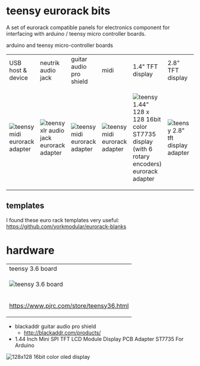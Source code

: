 # teensy eurorack bits
A set of eurorack compatible panels for electronics component for interfacing with arduino / teensy micro controller boards.

arduino and teensy micro-controller boards

<table>
<tr>
<td>
USB host & device 
</td>
      
<td>
neutrik audio jack  
</td>
      
<td>
guitar audio pro shield 
</td>
      
<td>
midi
</td>
      
<td>
1.4" TFT display
</td>

<td>
2.8" TFT display
</td>

</tr>

<tr><td>
      
![teensy midi eurorack adapter](https://raw.githubusercontent.com/newdigate/teensy-eurorack/master/usb/12hp-usb-host-A-and-type-B.svg?sanitize=true "teensy midi eurorack adapter") 

</td><td>
  
![teensy xlr audio jack eurorack adapter](https://raw.githubusercontent.com/newdigate/teensy-eurorack/master/audio/NCJ9FI-S/8hp-3x-NCJ9FI-S.svg?sanitize=true "teensy xlr audio jack eurorack adapter") 

</td><td>
  
![teensy midi eurorack adapter](https://raw.githubusercontent.com/newdigate/teensy-eurorack/master/guitar-audio-pro/16hp-tgapro-octous.svg?sanitize=true "teensy midi eurorack adapter")

</td><td>
  
![teensy midi eurorack adapter](https://raw.githubusercontent.com/newdigate/teensy-eurorack/master/midi/8hp-midi.svg?sanitize=true "teensy midi eurorack adapter") 
     
</td><td>
  
![teensy 1.44" 128 x 128 16bit color ST7735 display (with 6 rotary encoders) eurorack adapter](https://raw.githubusercontent.com/newdigate/teensy-eurorack/master/tft/st7735/1.44-inch/16hp-1.44%22-lcd-6-encoders.svg?sanitize=true "teensy 1.44 inch 128 x 128 16bit color tft display eurorack adapter") 

</td><td>
  
![teensy 2.8" tft display adapter](https://raw.githubusercontent.com/newdigate/teensy-eurorack/master/tft/ili9341/2.8-inch/20hp-tft-2.8inch-ili9341-horiz-w-7-rot-enc.svg?sanitize=true "teensy 2.8 inch 320 x 240 16bit color tft display adapter") 
     
</td><td>
      
</td></tr></table>


## templates
I found these euro rack templates very useful: https://github.com/yorkmodular/eurorack-blanks

# hardware

<table>
<tr>
<td>
teensy 3.6 board
</td>
</tr>
      
<tr>
<td>

![teensy 3.6 board](https://raw.githubusercontent.com/newdigate/teensy-eurorack/master/teensy3.6/teensy3.6.svg?sanitize=true "teensy 3.6 board")

</td>
</tr>   

<tr>
<td>

https://www.pjrc.com/store/teensy36.html

</td>
</tr>      
      
</table>


* blackaddr guitar audio pro shield
  * http://blackaddr.com/products/
* 1.44 Inch Mini SPI TFT LCD Module Display PCB Adapter ST7735 For Arduino

![128x128 16bit color oled display](https://raw.githubusercontent.com/newdigate/teensy-eurorack/master/tft/st7735/1.44-inch/st7735.svg?sanitize=true "128x128 16bit color oled display")
